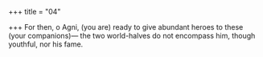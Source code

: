 +++
title = "04"

+++
For then, o Agni, (you are) ready to give abundant heroes to these (your  companions)—
the two world-halves do not encompass him, though youthful, nor his fame. 